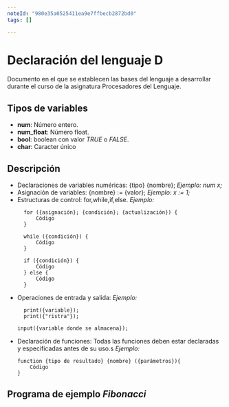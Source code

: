 ```yaml
---
noteId: "980e35a0525411ea9e7ffbecb2872bd0"
tags: []

---
```


# Declaración del lenguaje D
Documento en el que se establecen las bases del lenguaje a desarrollar durante el curso de la asignatura Procesadores del Lenguaje.

## Tipos de variables
* **num**:  Número entero.
* **num_float**: Número float.
* **bool**: boolean con valor *TRUE* o *FALSE*.
* **char**: Caracter único


## Descripción
* Declaraciones de variables numéricas: {tipo} {nombre}; 
  *Ejemplo: num x;*
* Asignación de variables: {nombre} := {valor}; 
  *Ejemplo: x := 1;*
* Estructuras de control: for,while,if,else.
  *Ejemplo:*
  ```
    for ({asignación}; {condición}; {actualización}) {
        Código
    }
  ```
  ```
    while ({condición}) {
        Código
    }
  ```
  ```
    if ({condición}) {
        Código
    } else {
        Código
    }
  ```
* Operaciones de entrada y salida: 
  *Ejemplo:*
  ```
    print({variable});
    print({"ristra"});
  ```
  ```
  input({variable donde se almacena});
  ```
* Declaración de funciones:
Todas las funciones deben estar declaradas y especificadas antes de su uso.s
  *Ejemplo:*
  ```
  function {tipo de resultado} {nombre} ({parámetros}){
      Código
  }
  ```
  
## Programa de ejemplo _Fibonacci_

